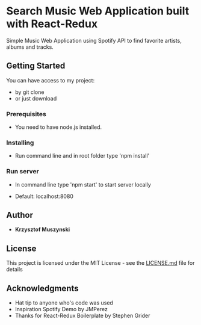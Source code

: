 # Search Music Web Application built with React-Redux

Simple Music Web Application using Spotify API to find favorite artists, albums and tracks.

## Getting Started

You can have access to my project: 

- by git clone
- or just download

### Prerequisites

- You need to have node.js installed.

### Installing

- Run command line and in root folder type 'npm install'

### Run server

- In command line type 'npm start' to start server locally

- Default: localhost:8080

## Author

* **Krzysztof Muszynski**

## License

This project is licensed under the MIT License - see the [LICENSE.md](LICENSE.md) file for details

## Acknowledgments

* Hat tip to anyone who's code was used
* Inspiration Spotify Demo by JMPerez
* Thanks for React-Redux Boilerplate by Stephen Grider
